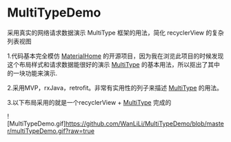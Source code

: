 # MultiTypeDemo
采用真实的网络请求数据演示 MultiType 框架的用法，简化 recyclerView 的复杂列表视图


1.代码基本完全模仿 [MaterialHome](https://github.com/hymanme/MaterialHome) 的开源项目，因为我在浏览此项目的时候发现这个布局样式和请求数据能很好的演示  [MultiType](https://github.com/drakeet/MultiType)  的基本用法，所以抠出了其中
的一块功能来演示.

2.采用MVP，rxJava，retrofit。非常有实用性的列子来描述 [MultiType](https://github.com/drakeet/MultiType) 的用法。


3.以下布局采用的就是一个recyclerView + [MultiType](https://github.com/drakeet/MultiType) 完成的


![MultiTypeDemo.gif]https://github.com/WanLiLi/MultiTypeDemo/blob/master/multiTypeDemo.gif?raw=true




